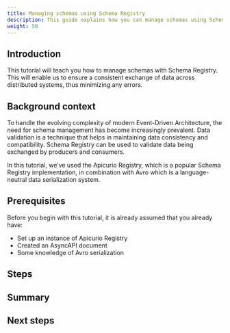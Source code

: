 ```yaml
---
title: Managing schemas using Schema Registry
description: This guide explains how you can manage schemas using Schema Registry.
weight: 50
---
```


## Introduction
This tutorial will teach you how to manage schemas with Schema Registry. This will enable us to ensure a consistent exchange of data across distributed systems, thus minimizing any errors.

## Background context
To handle the evolving complexity of modern Event-Driven Architecture, the need for schema management has become increasingly prevalent. Data validation is a technique that helps in maintaining data consistency and compatibility. Schema Registry can be used to validate data being exchanged by producers and consumers. 

In this tutorial, we’ve used the Apicurio Registry, which is a popular Schema Registry implementation, in combination with Avro which is a language-neutral data serialization system.

## Prerequisites
Before you begin with this tutorial, it is already assumed that you already have:
- Set up an instance of Apicurio Registry 
- Created an AsyncAPI document 
- Some knowledge of Avro serialization

## Steps

## Summary

## Next steps
